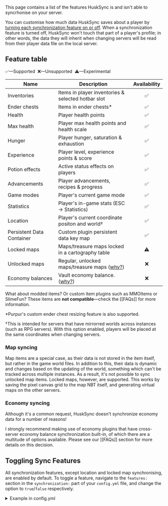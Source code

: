 This page contains a list of the features HuskSync is and isn't able to syncrhonise on your server.

You can customise how much data HuskSync saves about a player by [turning each synchronization feature on or off](#toggling-sync-features). When a synchronization feature is turned off, HuskSync won't touch that part of a player's profile; in other words, the data they will inherit when changing servers will be read from their player data file on the local server.

## Feature table
✅&mdash;Supported&nbsp; ❌&mdash;Unsupported&nbsp; ⚠️&mdash;Experimental

| Name                      | Description                                                 | Availability |
|---------------------------|-------------------------------------------------------------|:------------:|
| Inventories               | Items in player inventories & selected hotbar slot          |      ✅       |
| Ender chests              | Items in ender chests&midast;                               |      ✅       |
| Health                    | Player health points                                        |      ✅       |
| Max health                | Player max health points and health scale                   |      ✅       |
| Hunger                    | Player hunger, saturation & exhaustion                      |      ✅       |
| Experience                | Player level, experience points & score                     |      ✅       |
| Potion effects            | Active status effects on players                            |      ✅       |
| Advancements              | Player advancements, recipes & progress                     |      ✅       |
| Game modes                | Player's current game mode                                  |      ✅       |
| Statistics                | Player's in-game stats (ESC -> Statistics)                  |      ✅       |
| Location                  | Player's current coordinate positon and world&dagger;       |      ✅       |
| Persistent Data Container | Custom plugin persistent data key map                       |      ✅️      |
| Locked maps               | Maps/treasure maps locked in a cartography table            |      ⚠️      |
| Unlocked maps             | Regular, unlocked maps/treasure maps ([why?](#map-syncing)) |      ❌       |
| Economy balances          | Vault economy balance. ([why?](#economy-syncing))           |      ❌       |

What about modded items? Or custom item plugins such as MMOItems or SlimeFun? These items are **not compatible**&mdash;check the [[FAQs]] for more information.

&midast;Purpur's custom ender chest resizing feature is also supported.

&dagger;This is intended for servers that have mirrorred worlds across instances (such as RPG servers). With this option enabled, players will be placed at the same coordinates when changing servers.

### Map syncing
Map items are a special case, as their data is not stored in the item itself, but rather in the game world files. In addition to this, their data is dynamic and changes based on the updating of the world, something which can't be tracked across multiple instances. As a result, it's not possible to sync unlocked map items. Locked maps, however, are supported. This works by saving the pixel canvas grid to the map NBT itself, and generating virtual maps on the other servers.

### Economy syncing
Although it's a common request, HuskSync doesn't synchronize economy data for a number of reasons!

I strongly recommend making use of economy plugins that have cross-server economy balance synchronization built-in, of which there are a multitude of options available. Please see our [[FAQs]] section for more details on this decision.

## Toggling Sync Features
All synchronization features, except location and locked map synchronising, are enabled by default. To toggle a feature, navigate to the `features:` section in the `synchronization:` part of your `config.yml` file, and change the option to `true`/`false` respectively.

<details>
  <summary>Example in config.yml</summary>
  
  ```yaml
  synchronization:
    # ...
    features:
      inventories: true
      ender_chests: true
      health: true
      max_health: true
      hunger: true
      experience: true
      potion_effects: true
      advancements: true
      game_mode: true
      statistics: true
      persistent_data_container: false
      locked_maps: true
      location: false
    #...
  ```

</details>